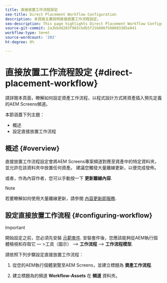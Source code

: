 ```yaml
---
title: 直接放置工作流程設定
seo-title: Direct Placement Workflow Configuration
description: 本頁面主要說明直接放置工作流程設定。
seo-description: This page highlights Direct Placement Workflow Configuration.
source-git-commit: 2a3bbdd283f983cbdb5f21b606f508603385e041
workflow-type: tm+mt
source-wordcount: '203'
ht-degree: 0%

---
```



# 直接放置工作流程設定 {#direct-placement-workflow}

請詳閱本頁面，瞭解如何設定資產工作流程，以程式設計方式將資產插入預先定義的AEM Screens頻道。

本節涵蓋下列主題：

* 概述
* 設定直接放置工作流程

## 概述 {#overview}

直接放置工作流程設定會將AEM Screens專案頻道對應至資產中的特定資料夾，並允許在該資料夾中放置任何資產。 建議您觸發大量離線更新，以便完成發佈。

或者，作為內容作者，您可以手動按一下 **更新離線內容**.

>[!NOTE]
>
>若要瞭解如何使用大量離線更新，請參閱 [內容更新即服務](/help/user-guide/content-update-as-a-service.md).

## 設定直接放置工作流程 {#configuring-workflow}

>[!IMPORTANT]
>
>開始設定之前，您必須先安裝 [示範套件](https://github.com/godanny86/screens-demo/releases/download/v.0.0.1/screens-demo.all-1.0-SNAPSHOT.zip). 安裝套件後，您應該能夠從AEM執行個體檢視和存取它 — >工具（圖示） —> **工作流程** —> **工作流程模型**.

請依照下列步驟設定直接放置工作流程：

1. 從您的AEM執行個體瀏覽至AEM Screens，並建立標題為 **資產工作流程**.

1. 建立標題為的頻道 **Workflow-Assets** 在 **頻道** 資料夾。

